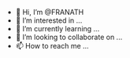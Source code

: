 - 👋 Hi, I’m @FRANATH
- 👀 I’m interested in ...
- 🌱 I’m currently learning ...
- 💞️ I’m looking to collaborate on ...
- 📫 How to reach me ...

<!---
FRANATH/FRANATH is a ✨ special ✨ repository because its `README.md` (this file) appears on your GitHub profile.
You can click the Preview link to take a look at your changes.
--->
